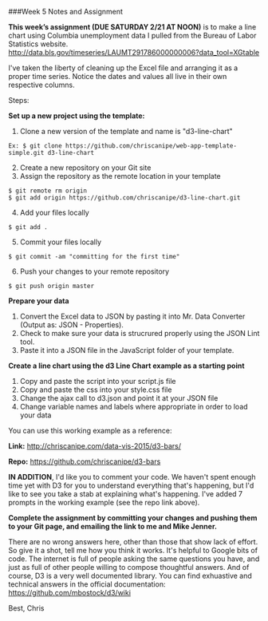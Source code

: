 

###Week 5 Notes and Assignment

**This week’s assignment (DUE SATURDAY 2/21 AT NOON)** is to make a line chart using Columbia unemployment data I pulled from the Bureau of Labor Statistics website.
http://data.bls.gov/timeseries/LAUMT291786000000006?data_tool=XGtable

I've taken the liberty of cleaning up the Excel file and arranging it as a proper time series. Notice the dates and values all live in their own respective columns.

Steps:

**Set up a new project using the template:**
1. Clone a new version of the template and name is "d3-line-chart"

 ``` 
 Ex: $ git clone https://github.com/chriscanipe/web-app-template-simple.git d3-line-chart
 ```
2. Create a new repository on your Git site
3. Assign the repository as the remote location in your template

 ```
 $ git remote rm origin
 $ git add origin https://github.com/chriscanipe/d3-line-chart.git
 ```
4. Add your files locally
 
 ```
 $ git add .
 ```
5. Commit your files locally
 
 ```
 $ git commit -am "committing for the first time"
 ```
6. Push your changes to your remote repository
 
 ```
 $ git push origin master
 ```

**Prepare your data**

1. Convert the Excel data to JSON by pasting it into Mr. Data Converter (Output as: JSON - Properties).
2. Check to make sure your data is strucrured properly using the JSON Lint tool.
3. Paste it into a JSON file in the JavaScript folder of your template.

**Create a line chart using the d3 Line Chart example as a starting point**
1. Copy and paste the script into your script.js file
2. Copy and paste the css into your style.css file
3. Change the ajax call to d3.json and point it at your JSON file
4. Change variable names and labels where appropriate in order to load your data












You can use this working example as a reference:

**Link:** http://chriscanipe.com/data-vis-2015/d3-bars/

**Repo:** https://github.com/chriscanipe/d3-bars

**IN ADDITION**, I'd like you to comment your code. We haven't spent enough time yet with D3 for you to understand everything that's happening, but I'd like to see you take a stab at explaining what's happening. I've added 7 prompts in the working example (see the repo link above). 

**Complete the assignment by committing your changes and pushing them to your Git page, and emailing the link to me and Mike Jenner.**

There are no wrong answers here, other than those that show lack of effort. So give it a shot, tell me how you think it works. It's helpful to Google bits of code. The internet is full of people asking the same questions you have, and just as full of other people willing to compose thoughtful answers. And of course, D3 is a very well documented library. You can find exhuastive and technical answers in the official documentation: https://github.com/mbostock/d3/wiki

Best,
Chris




